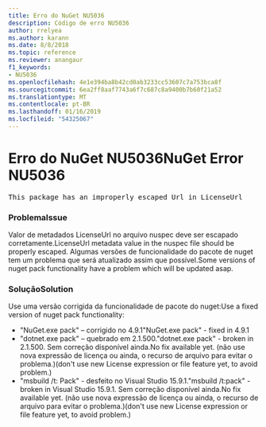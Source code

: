 ```yaml
---
title: Erro do NuGet NU5036
description: Código de erro NU5036
author: rrelyea
ms.author: karann
ms.date: 8/8/2018
ms.topic: reference
ms.reviewer: anangaur
f1_keywords:
- NU5036
ms.openlocfilehash: 4e1e394ba8b42cd0ab3233cc53607c7a753bca8f
ms.sourcegitcommit: 6ea2ff8aaf7743a6f7c687c8a9400b7b60f21a52
ms.translationtype: MT
ms.contentlocale: pt-BR
ms.lasthandoff: 01/16/2019
ms.locfileid: "54325067"
---
```

# <a name="nuget-error-nu5036"></a><span data-ttu-id="25238-103">Erro do NuGet NU5036</span><span class="sxs-lookup"><span data-stu-id="25238-103">NuGet Error NU5036</span></span>
<pre>This package has an improperly escaped Url in LicenseUrl</pre>

### <a name="issue"></a><span data-ttu-id="25238-104">Problema</span><span class="sxs-lookup"><span data-stu-id="25238-104">Issue</span></span>

<span data-ttu-id="25238-105">Valor de metadados LicenseUrl no arquivo nuspec deve ser escapado corretamente.</span><span class="sxs-lookup"><span data-stu-id="25238-105">LicenseUrl metadata value in the nuspec file should be properly escaped.</span></span>
<span data-ttu-id="25238-106">Algumas versões de funcionalidade do pacote de nuget tem um problema que será atualizado assim que possível.</span><span class="sxs-lookup"><span data-stu-id="25238-106">Some versions of nuget pack functionality have a problem which will be updated asap.</span></span>

### <a name="solution"></a><span data-ttu-id="25238-107">Solução</span><span class="sxs-lookup"><span data-stu-id="25238-107">Solution</span></span>

<span data-ttu-id="25238-108">Use uma versão corrigida da funcionalidade de pacote do nuget:</span><span class="sxs-lookup"><span data-stu-id="25238-108">Use a fixed version of nuget pack functionality:</span></span>
* <span data-ttu-id="25238-109">"NuGet.exe pack" – corrigido no 4.9.1</span><span class="sxs-lookup"><span data-stu-id="25238-109">"NuGet.exe pack" - fixed in 4.9.1</span></span>
* <span data-ttu-id="25238-110">"dotnet.exe pack" – quebrado em 2.1.500.</span><span class="sxs-lookup"><span data-stu-id="25238-110">"dotnet.exe pack" - broken in 2.1.500.</span></span> <span data-ttu-id="25238-111">Sem correção disponível ainda.</span><span class="sxs-lookup"><span data-stu-id="25238-111">No fix available yet.</span></span> <span data-ttu-id="25238-112">(não use nova expressão de licença ou ainda, o recurso de arquivo para evitar o problema.)</span><span class="sxs-lookup"><span data-stu-id="25238-112">(don't use new License expression or file feature yet, to avoid problem.)</span></span>
* <span data-ttu-id="25238-113">"msbuild /t: Pack" - desfeito no Visual Studio 15.9.1.</span><span class="sxs-lookup"><span data-stu-id="25238-113">"msbuild /t:pack" - broken in Visual Studio 15.9.1.</span></span> <span data-ttu-id="25238-114">Sem correção disponível ainda.</span><span class="sxs-lookup"><span data-stu-id="25238-114">No fix available yet.</span></span> <span data-ttu-id="25238-115">(não use nova expressão de licença ou ainda, o recurso de arquivo para evitar o problema.)</span><span class="sxs-lookup"><span data-stu-id="25238-115">(don't use new License expression or file feature yet, to avoid problem.)</span></span>

